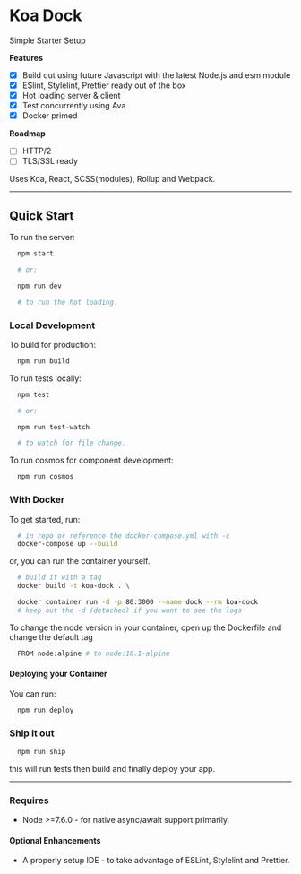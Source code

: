 # Koa Dock

Simple Starter Setup

**Features**

* [x] Build out using future Javascript with the latest Node.js and esm module
* [x] ESlint, Stylelint, Prettier ready out of the box
* [x] Hot loading server & client
* [x] Test concurrently using Ava
* [x] Docker primed

**Roadmap**

* [ ] HTTP/2
* [ ] TLS/SSL ready

Uses Koa, React, SCSS(modules), Rollup and Webpack.

---

## Quick Start

To run the server:

```bash
  npm start

  # or:

  npm run dev

  # to run the hot loading.
```

### Local Development

To build for production:

```bash
  npm run build
```

To run tests locally:

```bash
  npm test

  # or:

  npm run test-watch

  # to watch for file change.
```

To run cosmos for component development:

```bash
  npm run cosmos
```

### With Docker

To get started, run:

```bash
  # in repo or reference the docker-compose.yml with -c
  docker-compose up --build
```

or, you can run the container yourself.

```bash
  # build it with a tag
  docker build -t koa-dock . \

  docker container run -d -p 80:3000 --name dock --rm koa-dock
  # keep out the -d (detached) if you want to see the logs
```

To change the node version in your container, open up the Dockerfile and change the default tag

```bash
  FROM node:alpine # to node:10.1-alpine
```

#### Deploying your Container

You can run:

```bash
  npm run deploy
```

### Ship it out

```bash
  npm run ship
```

this will run tests then build and finally deploy your app.

---

### Requires

* Node >=7.6.0 - for native async/await support primarily.

#### Optional Enhancements

* A properly setup IDE - to take advantage of ESLint, Stylelint and Prettier.
